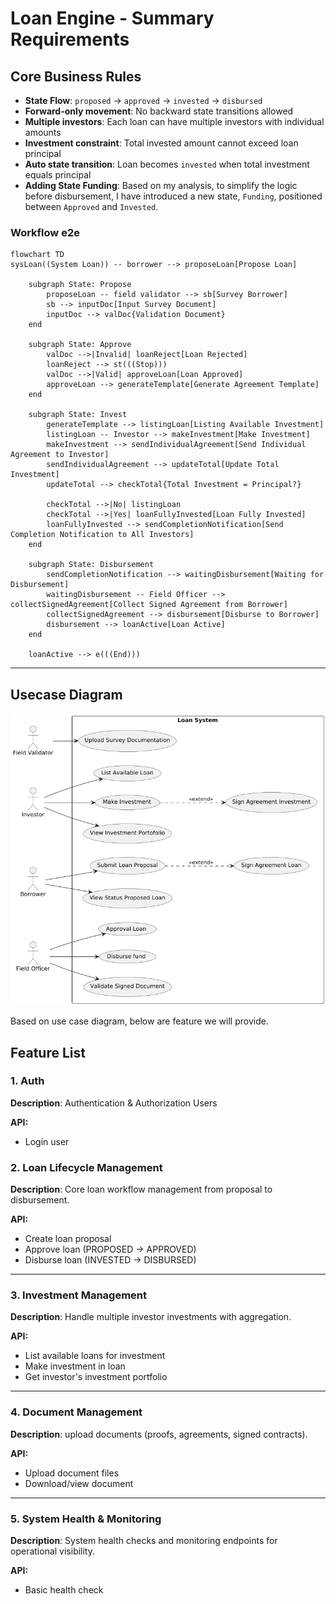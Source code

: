 # Loan Engine - Summary Requirements
## Core Business Rules
- **State Flow**: `proposed` → `approved` → `invested` → `disbursed`
- **Forward-only movement**: No backward state transitions allowed
- **Multiple investors**: Each loan can have multiple investors with individual amounts
- **Investment constraint**: Total invested amount cannot exceed loan principal
- **Auto state transition**: Loan becomes `invested` when total investment equals principal
- **Adding State Funding**: Based on my analysis, to simplify the logic before disbursement, I have introduced a new state, `Funding`, positioned between `Approved` and `Invested`.

### Workflow e2e
```mermaid
flowchart TD
sysLoan((System Loan)) -- borrower --> proposeLoan[Propose Loan]

    subgraph State: Propose
        proposeLoan -- field validator --> sb[Survey Borrower]
        sb --> inputDoc[Input Survey Document]
        inputDoc --> valDoc{Validation Document}
    end

    subgraph State: Approve
        valDoc -->|Invalid| loanReject[Loan Rejected]
        loanReject --> st(((Stop)))
        valDoc -->|Valid| approveLoan[Loan Approved]
        approveLoan --> generateTemplate[Generate Agreement Template]
    end

    subgraph State: Invest
        generateTemplate --> listingLoan[Listing Available Investment]
        listingLoan -- Investor --> makeInvestment[Make Investment]
        makeInvestment --> sendIndividualAgreement[Send Individual Agreement to Investor]
        sendIndividualAgreement --> updateTotal[Update Total Investment]
        updateTotal --> checkTotal{Total Investment = Principal?}

        checkTotal -->|No| listingLoan
        checkTotal -->|Yes| loanFullyInvested[Loan Fully Invested]
        loanFullyInvested --> sendCompletionNotification[Send Completion Notification to All Investors]
    end

    subgraph State: Disbursement
        sendCompletionNotification --> waitingDisbursement[Waiting for Disbursement]
        waitingDisbursement -- Field Officer --> collectSignedAgreement[Collect Signed Agreement from Borrower]
        collectSignedAgreement --> disbursement[Disburse to Borrower]
        disbursement --> loanActive[Loan Active]
    end

    loanActive --> e(((End)))

```
---
## Usecase Diagram
![img.png](diagram/output/usecase-diagram.png)

Based on use case diagram, below are feature we will provide.

## Feature List
### 1. Auth
**Description**: Authentication & Authorization Users

**API:**
- Login user

### 2. Loan Lifecycle Management
**Description**: Core loan workflow management from proposal to disbursement.

**API:**
- Create loan proposal
- Approve loan (PROPOSED → APPROVED)
- Disburse loan (INVESTED → DISBURSED)

---

### 3. Investment Management
**Description**: Handle multiple investor investments with aggregation.

**API:**
- List available loans for investment
- Make investment in loan
- Get investor's investment portfolio

---

### 4. Document Management
**Description**: upload documents (proofs, agreements, signed contracts).

**API:**
- Upload document files
- Download/view document

---

### 5. System Health & Monitoring
**Description**: System health checks and monitoring endpoints for operational visibility.

**API:**
- Basic health check


